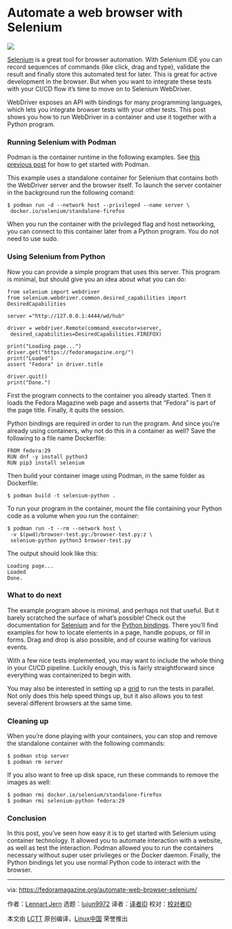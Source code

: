 Automate a web browser with Selenium
======
![](https://fedoramagazine.org/wp-content/uploads/2018/10/selenium-816x345.jpg)

[Selenium][1] is a great tool for browser automation. With Selenium IDE you can record sequences of commands (like click, drag and type), validate the result and finally store this automated test for later. This is great for active development in the browser. But when you want to integrate these tests with your CI/CD flow it’s time to move on to Selenium WebDriver.

WebDriver exposes an API with bindings for many programming languages, which lets you integrate browser tests with your other tests. This post shows you how to run WebDriver in a container and use it together with a Python program.

### Running Selenium with Podman

Podman is the container runtime in the following examples. See [this previous post][2] for how to get started with Podman.

This example uses a standalone container for Selenium that contains both the WebDriver server and the browser itself. To launch the server container in the background run the following comand:

```
$ podman run -d --network host --privileged --name server \
 docker.io/selenium/standalone-firefox
```

When you run the container with the privileged flag and host networking, you can connect to this container later from a Python program. You do not need to use sudo.

### Using Selenium from Python

Now you can provide a simple program that uses this server. This program is minimal, but should give you an idea about what you can do:

```
from selenium import webdriver
from selenium.webdriver.common.desired_capabilities import DesiredCapabilities

server ="http://127.0.0.1:4444/wd/hub"

driver = webdriver.Remote(command_executor=server,
 desired_capabilities=DesiredCapabilities.FIREFOX)

print("Loading page...")
driver.get("https://fedoramagazine.org/")
print("Loaded")
assert "Fedora" in driver.title

driver.quit()
print("Done.")
```

First the program connects to the container you already started. Then it loads the Fedora Magazine web page and asserts that “Fedora” is part of the page title. Finally, it quits the session.

Python bindings are required in order to run the program. And since you’re already using containers, why not do this in a container as well? Save the following to a file name Dockerfile:

```
FROM fedora:29
RUN dnf -y install python3
RUN pip3 install selenium
```

Then build your container image using Podman, in the same folder as Dockerfile:

```
$ podman build -t selenium-python .
```

To run your program in the container, mount the file containing your Python code as a volume when you run the container:

```
$ podman run -t --rm --network host \
 -v $(pwd)/browser-test.py:/browser-test.py:z \
 selenium-python python3 browser-test.py
```

The output should look like this:

```
Loading page...
Loaded
Done.
```

### What to do next

The example program above is minimal, and perhaps not that useful. But it barely scratched the surface of what’s possible! Check out the documentation for [Selenium][3] and for the [Python bindings][4]. There you’ll find examples for how to locate elements in a page, handle popups, or fill in forms. Drag and drop is also possible, and of course waiting for various events.

With a few nice tests implemented, you may want to include the whole thing in your CI/CD pipeline. Luckily enough, this is fairly straightforward since everything was containerized to begin with.

You may also be interested in setting up a [grid][5] to run the tests in parallel. Not only does this help speed things up, but it also allows you to test several different browsers at the same time.

### Cleaning up

When you’re done playing with your containers, you can stop and remove the standalone container with the following commands:

```
$ podman stop server
$ podman rm server
```

If you also want to free up disk space, run these commands to remove the images as well:

```
$ podman rmi docker.io/selenium/standalone-firefox
$ podman rmi selenium-python fedora:29
```

### Conclusion

In this post, you’ve seen how easy it is to get started with Selenium using container technology. It allowed you to automate interaction with a website, as well as test the interaction. Podman allowed you to run the containers necessary without super user privileges or the Docker daemon. Finally, the Python bindings let you use normal Python code to interact with the browser.


--------------------------------------------------------------------------------

via: https://fedoramagazine.org/automate-web-browser-selenium/

作者：[Lennart Jern][a]
选题：[lujun9972][b]
译者：[译者ID](https://github.com/译者ID)
校对：[校对者ID](https://github.com/校对者ID)

本文由 [LCTT](https://github.com/LCTT/TranslateProject) 原创编译，[Linux中国](https://linux.cn/) 荣誉推出

[a]: https://fedoramagazine.org/author/lennartj/
[b]: https://github.com/lujun9972
[1]: https://www.seleniumhq.org/
[2]: https://fedoramagazine.org/running-containers-with-podman/
[3]: https://www.seleniumhq.org/docs/
[4]: https://selenium-python.readthedocs.io
[5]: https://www.seleniumhq.org/docs/07_selenium_grid.jsp
